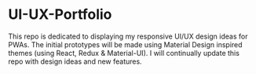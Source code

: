 # UI-UX-Portfolio
This repo is dedicated to displaying my responsive UI/UX design ideas for PWAs. The initial prototypes will be made using Material Design inspired themes (using React, Redux & Material-UI). I will continually update this repo with design ideas and new features.
